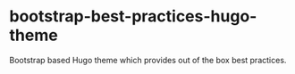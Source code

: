 # bootstrap-best-practices-hugo-theme
Bootstrap based Hugo theme which provides out of the box best practices.
